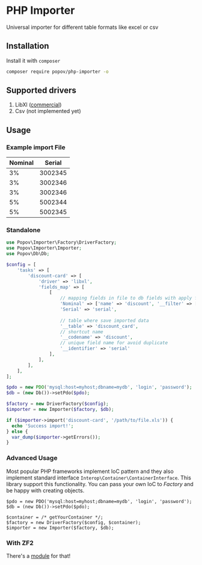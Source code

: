 # PHP Importer
Universal importer for different table formats like excel or csv

## Installation

Install it with ``composer``
```sh
composer require popov/php-importer -o
```

## Supported drivers
1. LibXl ([commercial](http://www.libxl.com/))
2. Csv (not implemented yet)

## Usage
### Example import File
|Nominal  | Serial  |
|---------|---------|
|3%       | 3002345 |
|3%       | 3002346 |
|3%       | 3002346 |
|5%       | 5002344 |
|5%       | 5002345 |

### Standalone
```php
use Popov\Importer\Factory\DriverFactory;
use Popov\Importer\Importer;
use Popov\Db\Db;

$config = [
    'tasks' => [
        'discount-card' => [
            'driver' => 'libxl',
            'fields_map' => [
                [
                    // mapping fields in file to db fields with apply filters
                    'Nominal' => ['name' => 'discount', '__filter' => ['percentToInt']],
                    'Serial' => 'serial',
                    
                    // table where save imported data
                    '__table' => 'discount_card',
                    // shortcut name
                    '__codename' => 'discount',
                    // unique field name for avoid duplicate
                    '__identifier' => 'serial'
                ],
            ],
        ],
    ],
];

$pdo = new PDO('mysql:host=myhost;dbname=mydb', 'login', 'password'); 
$db = (new Db())->setPdo($pdo);

$factory = new DriverFactory($config);
$importer = new Importer($factory, $db);

if ($importer->import('discount-card', '/path/to/file.xls')) {
  echo 'Success import!';
} else {
  var_dump($importer->getErrors());
}
```

### Advanced Usage
Most popular PHP frameworks implement IoC pattern and they also implement standard interface `Interop\Container\ContainerInterface`.
This library support this functionality. You can pass your own IoC to *Factory* and be happy with creating objects. 
```
$pdo = new PDO('mysql:host=myhost;dbname=mydb', 'login', 'password'); 
$db = (new Db())->setPdo($pdo);

$container = /* getYourContainer */;
$factory = new DriverFactory($config, $container);
$importer = new Importer($factory, $db);
```

### With ZF2

There's a [module](https://github.com/popovserhii/zfc-importer-module) for that!
